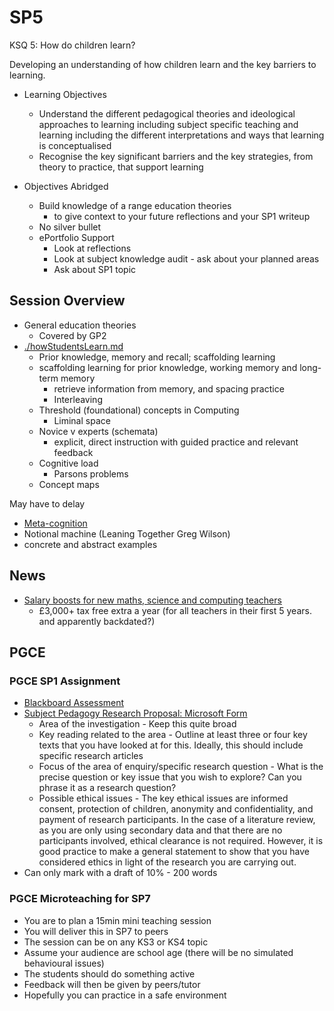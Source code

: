 SP5
===

KSQ 5: How do children learn?

Developing an understanding of how children learn and the key barriers to learning.

* Learning Objectives
    * Understand the different pedagogical theories and ideological approaches to learning including subject specific teaching and learning including the different interpretations and ways that learning is conceptualised
    * Recognise the key significant barriers and the key strategies, from theory to practice, that support learning


* Objectives Abridged
    * Build knowledge of a range education theories 
        * to give context to your future reflections and your SP1 writeup
    * No silver bullet
    * ePortfolio Support
        * Look at reflections
        * Look at subject knowledge audit - ask about your planned areas
        * Ask about SP1 topic


Session Overview
----------------

* General education theories
    * Covered by GP2
* [./howStudentsLearn.md](./howStudentsLearn.md)
    * Prior knowledge, memory and recall; scaffolding learning
    * scaffolding learning for prior knowledge, working memory and long-term memory
        * retrieve information from memory, and spacing practice
        * Interleaving
    * Threshold (foundational) concepts in Computing
        * Liminal space
    * Novice v experts (schemata)
        * explicit, direct instruction with guided practice and relevant feedback
    * Cognitive load
        * Parsons problems
    * Concept maps

May have to delay
* [Meta-cognition](./metaCognition.md)
* Notional machine (Leaning Together Greg Wilson)
* concrete and abstract examples



News
----

* [Salary boosts for new maths, science and computing teachers](https://www.gov.uk/government/news/salary-boosts-for-new-maths-science-and-computing-teachers)
    * £3,000+ tax free extra a year (for all teachers in their first 5 years. and apparently backdated?)



PGCE
----

### PGCE SP1 Assignment

* [Blackboard Assessment](https://learn.canterbury.ac.uk/webapps/blackboard/content/listContentEditable.jsp?content_id=_3144032_1&course_id=_17983_1&mode=reset)
* [Subject Pedagogy Research Proposal: Microsoft Form](https://forms.office.com/Pages/DesignPage.aspx?lang=en-GB&origin=OfficeDotCom&route=Start#FormId=2rIgA90iq02MIW5kS6FPE4bZosdBzY5AvRurHpjUivVUQ0JRMFNOREUwNlBTVkxLREQ5UDFQVDVaRC4u)
    * Area of the investigation - Keep this quite broad
    * Key reading related to the area - Outline at least three or four key texts that you have looked at for this. Ideally, this should include specific research articles
    * Focus of the area of enquiry/specific research question - What is the precise question or key issue that you wish to explore? Can you phrase it as a research question?
    * Possible ethical issues - The key ethical issues are informed consent, protection of children, anonymity and confidentiality, and payment of research participants. In the case of a literature review, as you are only using secondary data and that there are no participants involved, ethical clearance is not required. However, it is good practice to make a general statement to show that you have considered ethics in light of the research you are carrying out.
* Can only mark with a draft of 10% - 200 words

### PGCE Microteaching for SP7

* You are to plan a 15min mini teaching session
* You will deliver this in SP7 to peers
* The session can be on any KS3 or KS4 topic
* Assume your audience are school age (there will be no simulated behavioural issues)
* The students should do something active
* Feedback will then be given by peers/tutor
* Hopefully you can practice in a safe environment
